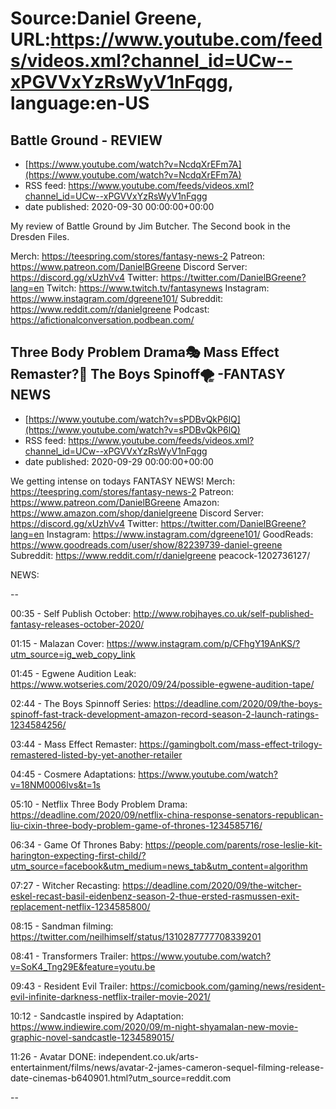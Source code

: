 # Source:Daniel Greene, URL:https://www.youtube.com/feeds/videos.xml?channel_id=UCw--xPGVVxYzRsWyV1nFqgg, language:en-US

## Battle Ground - REVIEW
 - [https://www.youtube.com/watch?v=NcdqXrEFm7A](https://www.youtube.com/watch?v=NcdqXrEFm7A)
 - RSS feed: https://www.youtube.com/feeds/videos.xml?channel_id=UCw--xPGVVxYzRsWyV1nFqgg
 - date published: 2020-09-30 00:00:00+00:00

My review of Battle Ground by Jim Butcher. The Second book in the Dresden Files. 

Merch: https://teespring.com/stores/fantasy-news-2
Patreon: https://www.patreon.com/DanielBGreene
Discord Server: https://discord.gg/xUzhVv4
Twitter: https://twitter.com/DanielBGreene?lang=en
Twitch: https://www.twitch.tv/fantasynews
Instagram: https://www.instagram.com/dgreene101/
Subreddit: https://www.reddit.com/r/danielgreene
Podcast: https://afictionalconversation.podbean.com/

## Three Body Problem Drama🎭 Mass Effect Remaster?👾 The Boys Spinoff🌪️ -FANTASY NEWS
 - [https://www.youtube.com/watch?v=sPDBvQkP6lQ](https://www.youtube.com/watch?v=sPDBvQkP6lQ)
 - RSS feed: https://www.youtube.com/feeds/videos.xml?channel_id=UCw--xPGVVxYzRsWyV1nFqgg
 - date published: 2020-09-29 00:00:00+00:00

We getting intense on todays FANTASY NEWS! 
Merch: https://teespring.com/stores/fantasy-news-2
Patreon: https://www.patreon.com/DanielBGreene
Amazon: https://www.amazon.com/shop/danielgreene
Discord Server: https://discord.gg/xUzhVv4
Twitter: https://twitter.com/DanielBGreene?lang=en
Instagram: https://www.instagram.com/dgreene101/
GoodReads: https://www.goodreads.com/user/show/82239739-daniel-greene
Subreddit: https://www.reddit.com/r/danielgreene
peacock-1202736127/

NEWS: 

--

00:35 - Self Publish October: http://www.robjhayes.co.uk/self-published-fantasy-releases-october-2020/

01:15 - Malazan Cover: https://www.instagram.com/p/CFhgY19AnKS/?utm_source=ig_web_copy_link

01:45 - Egwene Audition Leak: https://www.wotseries.com/2020/09/24/possible-egwene-audition-tape/

02:44 - The Boys Spinnoff Series: https://deadline.com/2020/09/the-boys-spinoff-fast-track-development-amazon-record-season-2-launch-ratings-1234584256/

03:44 - Mass Effect Remaster: https://gamingbolt.com/mass-effect-trilogy-remastered-listed-by-yet-another-retailer

04:45 - Cosmere Adaptations: https://www.youtube.com/watch?v=18NM0006lvs&t=1s

05:10 - Netflix Three Body Problem Drama: https://deadline.com/2020/09/netflix-china-response-senators-republican-liu-cixin-three-body-problem-game-of-thrones-1234585716/

06:34 - Game Of Thrones Baby: https://people.com/parents/rose-leslie-kit-harington-expecting-first-child/?utm_source=facebook&utm_medium=news_tab&utm_content=algorithm  

07:27 - Witcher Recasting: https://deadline.com/2020/09/the-witcher-eskel-recast-basil-eidenbenz-season-2-thue-ersted-rasmussen-exit-replacement-netflix-1234585800/

08:15 - Sandman filming: https://twitter.com/neilhimself/status/1310287777708339201 

08:41 - Transformers Trailer: https://www.youtube.com/watch?v=SoK4_Tng29E&feature=youtu.be 

09:43 - Resident Evil Trailer: https://comicbook.com/gaming/news/resident-evil-infinite-darkness-netflix-trailer-movie-2021/

10:12 - Sandcastle inspired by Adaptation: https://www.indiewire.com/2020/09/m-night-shyamalan-new-movie-graphic-novel-sandcastle-1234589015/ 

11:26 - Avatar DONE: independent.co.uk/arts-entertainment/films/news/avatar-2-james-cameron-sequel-filming-release-date-cinemas-b640901.html?utm_source=reddit.com 


--

